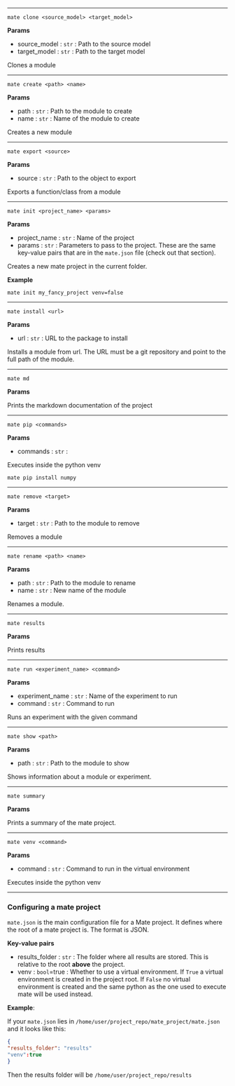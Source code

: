 
--- 

```
mate clone <source_model> <target_model>
```

**Params**
- source_model : `str` :  Path to the source model
- target_model : `str` :  Path to the target model


Clones a module

---

```
mate create <path> <name>
```

**Params**
- path : `str` :  Path to the module to create
- name : `str` :  Name of the module to create


Creates a new module

---

```
mate export <source>
```

**Params**
- source : `str` :  Path to the object to export


Exports a function/class from a module

---

```
mate init <project_name> <params>
```

**Params**
- project_name : `str` :  Name of the project
- params : `str` :  Parameters to pass to the project. These are the same key-value pairs that are in the `mate.json` file (check out that section).



Creates a new mate project in the current folder.

**Example**

```
mate init my_fancy_project venv=false
```

---

```
mate install <url>
```

**Params**
- url : `str` :  URL to the package to install


Installs a module from url. The URL must be a git repository and point to the full path of the module.


---

```
mate md 
```

**Params**



Prints the markdown documentation of the project

---

```
mate pip <commands>
```

**Params**
- commands : `str` : 


Executes inside the python venv

```
mate pip install numpy
```

---

```
mate remove <target>
```

**Params**
- target : `str` :  Path to the module to remove



Removes a module

---

```
mate rename <path> <name>
```

**Params**
- path : `str` :  Path to the module to rename
- name : `str` :  New name of the module



Renames a module.

---

```
mate results 
```

**Params**



Prints results

---

```
mate run <experiment_name> <command>
```

**Params**
- experiment_name : `str` :  Name of the experiment to run
- command : `str` :  Command to run



Runs an experiment with the given command

---

```
mate show <path>
```

**Params**
- path : `str` :  Path to the module to show


Shows information about a module or experiment.

---

```
mate summary 
```

**Params**



Prints a summary of the mate project.

---

```
mate venv <command>
```

**Params**
- command : `str` :  Command to run in the virtual environment


Executes inside the python venv

---

### Configuring a mate project

`mate.json` is the main configuration file for a Mate project. It defines where the root of a mate project is. The format is JSON.

**Key-value pairs**

- results_folder : `str` : The folder where all results are stored. This is relative to the root **above** the project.
- venv : `bool`=true : Whether to use a virtual environment. If `True` a virtual environment is created in the project root. If `False` no virtual environment is created and the same python as the one used to execute mate will be used instead.

**Example**:

If your `mate.json` lies in `/home/user/project_repo/mate_project/mate.json` and it looks like this:
```json
{
"results_folder": "results"
"venv":true
}
```
Then the results folder will be `/home/user/project_repo/results`
